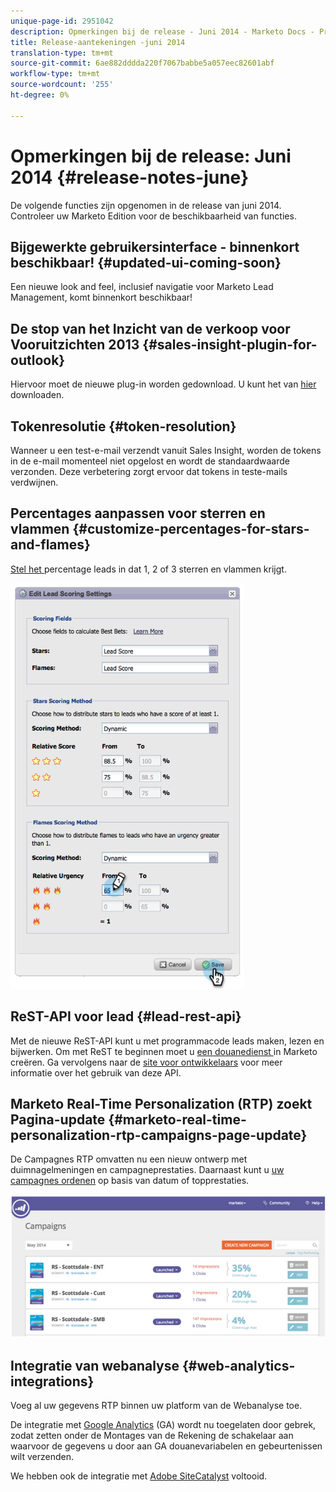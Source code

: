 ```yaml
---
unique-page-id: 2951042
description: Opmerkingen bij de release - Juni 2014 - Marketo Docs - Productdocumentatie
title: Release-aantekeningen -juni 2014
translation-type: tm+mt
source-git-commit: 6ae882dddda220f7067babbe5a057eec82601abf
workflow-type: tm+mt
source-wordcount: '255'
ht-degree: 0%

---
```



# Opmerkingen bij de release: Juni 2014 {#release-notes-june}

De volgende functies zijn opgenomen in de release van juni 2014. Controleer uw Marketo Edition voor de beschikbaarheid van functies.

## Bijgewerkte gebruikersinterface - binnenkort beschikbaar! {#updated-ui-coming-soon}

Een nieuwe look and feel, inclusief navigatie voor Marketo Lead Management, komt binnenkort beschikbaar!

## De stop van het Inzicht van de verkoop voor Vooruitzichten 2013 {#sales-insight-plugin-for-outlook}

Hiervoor moet de nieuwe plug-in worden gedownload. U kunt het van [hier](../../product-docs/marketo-sales-insight/msi-outlook-plugin/install-the-marketo-email-add-in-for-outlook-with-a-registration-code.md) downloaden.

## Tokenresolutie {#token-resolution}

Wanneer u een test-e-mail verzendt vanuit Sales Insight, worden de tokens in de e-mail momenteel niet opgelost en wordt de standaardwaarde verzonden. Deze verbetering zorgt ervoor dat tokens in teste-mails verdwijnen.

## Percentages aanpassen voor sterren en vlammen {#customize-percentages-for-stars-and-flames}

[Stel het ](../../product-docs/marketo-sales-insight/msi-for-salesforce/features/stars-and-flames/customize-stars-and-flames.md) percentage leads in dat 1, 2 of 3 sterren en vlammen krijgt.

![](assets/image2014-9-22-13-3a50-3a31.png)

## ReST-API voor lead {#lead-rest-api}

Met de nieuwe ReST-API kunt u met programmacode leads maken, lezen en bijwerken. Om met ReST te beginnen moet u [een douanedienst ](../../product-docs/administration/additional-integrations/create-a-custom-service-for-use-with-rest-api.md) in Marketo creëren. Ga vervolgens naar de [site voor ontwikkelaars](https://developers.marketo.com/documentation/rest/) voor meer informatie over het gebruik van deze API.

## Marketo Real-Time Personalization (RTP) zoekt Pagina-update {#marketo-real-time-personalization-rtp-campaigns-page-update}

De Campagnes RTP omvatten nu een nieuw ontwerp met duimnagelmeningen en campagneprestaties. Daarnaast kunt u [uw campagnes ordenen](../../product-docs/web-personalization/working-with-web-campaigns/sort-web-campaigns-by-latest-or-top-performing.md) op basis van datum of topprestaties.

![](assets/image2014-9-22-13-3a50-3a57.png)

## Integratie van webanalyse {#web-analytics-integrations}

Voeg al uw gegevens RTP binnen uw platform van de Webanalyse toe.

De integratie met [Google Analytics](../../product-docs/web-personalization/reporting-for-web-personalization/web-analytics-integrations/integrate-rtp-with-google-analytics.md) (GA) wordt nu toegelaten door gebrek, zodat zetten onder de Montages van de Rekening de schakelaar aan waarvoor de gegevens u door aan GA douanevariabelen en gebeurtenissen wilt verzenden.

We hebben ook de integratie met [Adobe SiteCatalyst](../../product-docs/web-personalization/reporting-for-web-personalization/web-analytics-integrations/integrate-with-adobe-analytics.md) voltooid.
